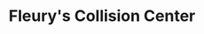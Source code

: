 ---
title: "Fleury's Collision Center"
url: /lynnwood/fleurys-collision-center/
shop: car repair
---